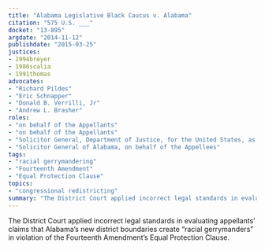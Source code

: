 ```yaml
---
title: "Alabama Legislative Black Caucus v. Alabama"
citation: "575 U.S. ___"
docket: "13-895"
argdate: "2014-11-12"
publishdate: "2015-03-25"
justices:
- 1994breyer
- 1986scalia
- 1991thomas
advocates:
- "Richard Pildes"
- "Eric Schnapper"
- "Donald B. Verrilli, Jr"
- "Andrew L. Brasher"
roles:
- "on behalf of the Appellants"
- "on behalf of the Appellants"
- "Solicitor General, Department of Justice, for the United States, as amicus curiae"
- "Solicitor General of Alabama, on behalf of the Appellees"
tags:
- "racial gerrymandering"
- "Fourteenth Amendment"
- "Equal Protection Clause"
topics:
- "congressional redistricting"
summary: "The District Court applied incorrect legal standards in evaluating appellants’ claims that Alabama’s new district boundaries create “racial gerrymanders” in violation of the Fourteenth Amendment’s Equal Protection Clause."
---
```

The District Court applied incorrect legal standards in evaluating appellants’ claims that Alabama’s new district boundaries create “racial gerrymanders” in violation of the Fourteenth Amendment’s Equal Protection Clause.

